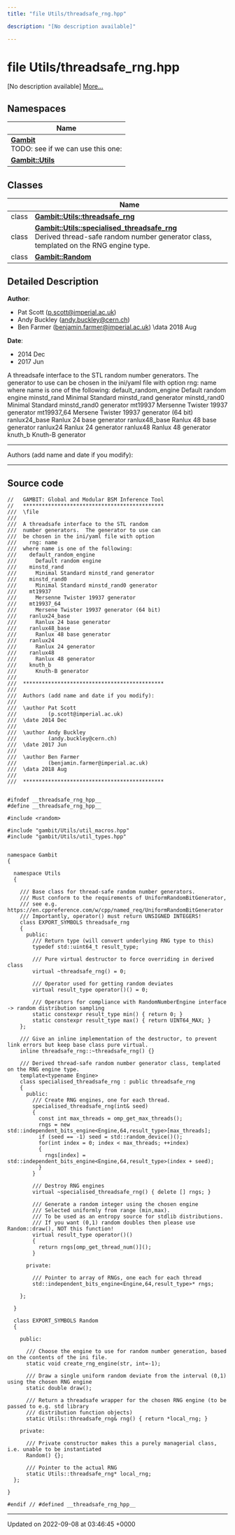 ```yaml
---
title: "file Utils/threadsafe_rng.hpp"

description: "[No description available]"

---
```


# file Utils/threadsafe_rng.hpp

[No description available] [More...](#detailed-description)

## Namespaces

| Name           |
| -------------- |
| **[Gambit](/documentation/code/namespaces/namespacegambit/)** <br>TODO: see if we can use this one:  |
| **[Gambit::Utils](/documentation/code/namespaces/namespacegambit_1_1utils/)**  |

## Classes

|                | Name           |
| -------------- | -------------- |
| class | **[Gambit::Utils::threadsafe_rng](/documentation/code/classes/classgambit_1_1utils_1_1threadsafe__rng/)**  |
| class | **[Gambit::Utils::specialised_threadsafe_rng](/documentation/code/classes/classgambit_1_1utils_1_1specialised__threadsafe__rng/)** <br>Derived thread-safe random number generator class, templated on the RNG engine type.  |
| class | **[Gambit::Random](/documentation/code/classes/classgambit_1_1random/)**  |

## Detailed Description


**Author**: 

  * Pat Scott ([p.scott@imperial.ac.uk](mailto:p.scott@imperial.ac.uk)) 
  * Andy Buckley ([andy.buckley@cern.ch](mailto:andy.buckley@cern.ch)) 
  * Ben Farmer ([benjamin.farmer@imperial.ac.uk](mailto:benjamin.farmer@imperial.ac.uk)) \data 2018 Aug


**Date**: 

  * 2014 Dec
  * 2017 Jun


A threadsafe interface to the STL random number generators. The generator to use can be chosen in the ini/yaml file with option rng: name where name is one of the following: default_random_engine Default random engine minstd_rand Minimal Standard minstd_rand generator minstd_rand0 Minimal Standard minstd_rand0 generator mt19937 Mersenne Twister 19937 generator mt19937_64 Mersene Twister 19937 generator (64 bit) ranlux24_base Ranlux 24 base generator ranlux48_base Ranlux 48 base generator ranlux24 Ranlux 24 generator ranlux48 Ranlux 48 generator knuth_b Knuth-B generator



------------------

Authors (add name and date if you modify):



------------------




## Source code

```
//   GAMBIT: Global and Modular BSM Inference Tool
//   *********************************************
///  \file
///
///  A threadsafe interface to the STL random
///  number generators.  The generator to use can
///  be chosen in the ini/yaml file with option
///    rng: name
///  where name is one of the following:
///    default_random_engine
///      Default random engine
///    minstd_rand
///      Minimal Standard minstd_rand generator
///    minstd_rand0
///      Minimal Standard minstd_rand0 generator
///    mt19937
///      Mersenne Twister 19937 generator
///    mt19937_64
///      Mersene Twister 19937 generator (64 bit)
///    ranlux24_base
///      Ranlux 24 base generator
///    ranlux48_base
///      Ranlux 48 base generator
///    ranlux24
///      Ranlux 24 generator
///    ranlux48
///      Ranlux 48 generator
///    knuth_b
///      Knuth-B generator
///
///  *********************************************
///
///  Authors (add name and date if you modify):
///
///  \author Pat Scott
///          (p.scott@imperial.ac.uk)
///  \date 2014 Dec
///
///  \author Andy Buckley
///          (andy.buckley@cern.ch)
///  \date 2017 Jun
///
///  \author Ben Farmer
///          (benjamin.farmer@imperial.ac.uk)
///  \data 2018 Aug
///
///  *********************************************


#ifndef __threadsafe_rng_hpp__
#define __threadsafe_rng_hpp__

#include <random>

#include "gambit/Utils/util_macros.hpp"
#include "gambit/Utils/util_types.hpp"


namespace Gambit
{

  namespace Utils
  {

    /// Base class for thread-safe random number generators.
    /// Must conform to the requirements of UniformRandomBitGenerator,
    /// see e.g. https://en.cppreference.com/w/cpp/named_req/UniformRandomBitGenerator
    /// Importantly, operator() must return UNSIGNED INTEGERS!
    class EXPORT_SYMBOLS threadsafe_rng
    {
      public:
        /// Return type (will convert underlying RNG type to this)
        typedef std::uint64_t result_type;

        /// Pure virtual destructor to force overriding in derived class
        virtual ~threadsafe_rng() = 0;

        /// Operator used for getting random deviates
        virtual result_type operator()() = 0;

        /// Operators for compliance with RandomNumberEngine interface -> random distribution sampling
        static constexpr result_type min() { return 0; }
        static constexpr result_type max() { return UINT64_MAX; }
    };

    /// Give an inline implementation of the destructor, to prevent link errors but keep base class pure virtual.
    inline threadsafe_rng::~threadsafe_rng() {}

    /// Derived thread-safe random number generator class, templated on the RNG engine type.
    template<typename Engine>
    class specialised_threadsafe_rng : public threadsafe_rng
    {
      public:
        /// Create RNG engines, one for each thread.
        specialised_threadsafe_rng(int& seed)
        {
          const int max_threads = omp_get_max_threads();
          rngs = new std::independent_bits_engine<Engine,64,result_type>[max_threads];
          if (seed == -1) seed = std::random_device()();
          for(int index = 0; index < max_threads; ++index)
          {
            rngs[index] = std::independent_bits_engine<Engine,64,result_type>(index + seed);
          }
        }

        /// Destroy RNG engines
        virtual ~specialised_threadsafe_rng() { delete [] rngs; }

        /// Generate a random integer using the chosen engine
        /// Selected uniformly from range (min,max).
        /// To be used as an entropy source for stdlib distributions.
        /// If you want (0,1) random doubles then please use Random::draw(), NOT this function!
        virtual result_type operator()()
        { 
          return rngs[omp_get_thread_num()](); 
        }

      private:

        /// Pointer to array of RNGs, one each for each thread
        std::independent_bits_engine<Engine,64,result_type>* rngs;

    };

  }

  class EXPORT_SYMBOLS Random
  {

    public:

      /// Choose the engine to use for random number generation, based on the contents of the ini file.
      static void create_rng_engine(str, int=-1);

      /// Draw a single uniform random deviate from the interval (0,1) using the chosen RNG engine
      static double draw();

      /// Return a threadsafe wrapper for the chosen RNG engine (to be passed to e.g. std library
      /// distribution function objects)
      static Utils::threadsafe_rng& rng() { return *local_rng; }

    private:

      /// Private constructor makes this a purely managerial class, i.e. unable to be instantiated
      Random() {};

      /// Pointer to the actual RNG
      static Utils::threadsafe_rng* local_rng;
  };

}

#endif // #defined __threadsafe_rng_hpp__
```


-------------------------------

Updated on 2022-09-08 at 03:46:45 +0000
